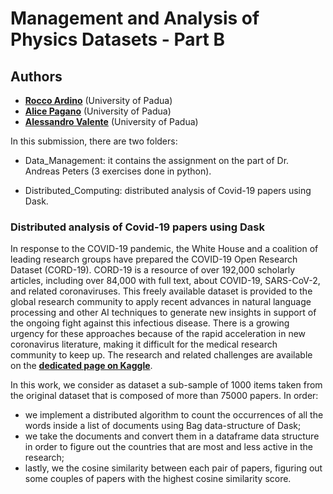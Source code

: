 # Management and Analysis of Physics Datasets - Part B

## Authors

* [**Rocco Ardino**](https://github.com/RoccoA97) (University of Padua)
* [**Alice Pagano**](https://github.com/AlicePagano) (University of Padua)
* [**Alessandro Valente**](https://github.com/mastrovalentz) (University of Padua)

In this submission, there are two folders:

* Data_Management: it contains the assignment on the part of Dr. Andreas Peters (3 exercises done in python).

* Distributed_Computing: distributed analysis of Covid-19 papers using Dask.

### Distributed analysis of Covid-19 papers using Dask

In response to the COVID-19 pandemic, the White House and a coalition of leading research groups have prepared the COVID-19 Open Research Dataset (CORD-19). CORD-19 is a resource of over 192,000 scholarly articles, including over 84,000 with full text, about COVID-19, SARS-CoV-2, and related coronaviruses. This freely available dataset is provided to the global research community to apply recent advances in natural language processing and other AI techniques to generate new insights in support of the ongoing fight against this infectious disease. There is a growing urgency for these approaches because of the rapid acceleration in new coronavirus literature, making it difficult for the medical research community to keep up. The research and related challenges are available on the [**dedicated page on Kaggle**](https://www.kaggle.com/allen-institute-for-ai/CORD-19-research-challenge).

In this work, we consider as dataset a sub-sample of 1000 items taken from the original dataset that is composed of more than 75000 papers. In order:
* we implement a distributed algorithm to count the occurrences of all the words inside a list of documents using Bag data-structure of Dask;
* we take the documents and convert them in a dataframe data structure in order to figure out the countries that are most and less active in the research;
* lastly, we the cosine similarity between each pair of papers, figuring out some couples of papers with the highest cosine similarity score.


###
